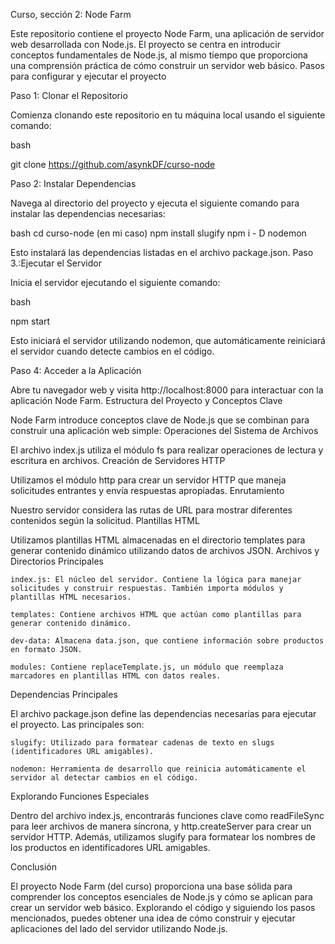 Curso, sección 2: Node Farm

Este repositorio contiene el proyecto Node Farm, una aplicación de servidor web desarrollada con Node.js. El proyecto se centra en introducir conceptos fundamentales de Node.js, al mismo tiempo que proporciona una comprensión práctica de cómo construir un servidor web básico.
Pasos para configurar y ejecutar el proyecto

Paso 1: Clonar el Repositorio

Comienza clonando este repositorio en tu máquina local usando el siguiente comando:

bash

git clone https://github.com/asynkDF/curso-node

Paso 2: Instalar Dependencias

Navega al directorio del proyecto y ejecuta el siguiente comando para instalar las dependencias necesarias:

bash
cd curso-node (en mi caso)
npm install slugify
npm i - D nodemon

Esto instalará las dependencias listadas en el archivo package.json.
Paso 3.:Ejecutar el Servidor

Inicia el servidor ejecutando el siguiente comando:

bash

npm start

Esto iniciará el servidor utilizando nodemon, que automáticamente reiniciará el servidor cuando detecte cambios en el código.

Paso 4: Acceder a la Aplicación

Abre tu navegador web y visita http://localhost:8000 para interactuar con la aplicación Node Farm.
Estructura del Proyecto y Conceptos Clave

Node Farm introduce conceptos clave de Node.js que se combinan para construir una aplicación web simple:
Operaciones del Sistema de Archivos

El archivo index.js utiliza el módulo fs para realizar operaciones de lectura y escritura en archivos.
Creación de Servidores HTTP

Utilizamos el módulo http para crear un servidor HTTP que maneja solicitudes entrantes y envía respuestas apropiadas.
Enrutamiento

Nuestro servidor considera las rutas de URL para mostrar diferentes contenidos según la solicitud.
Plantillas HTML

Utilizamos plantillas HTML almacenadas en el directorio templates para generar contenido dinámico utilizando datos de archivos JSON.
Archivos y Directorios Principales

    index.js: El núcleo del servidor. Contiene la lógica para manejar solicitudes y construir respuestas. También importa módulos y plantillas HTML necesarios.

    templates: Contiene archivos HTML que actúan como plantillas para generar contenido dinámico.

    dev-data: Almacena data.json, que contiene información sobre productos en formato JSON.

    modules: Contiene replaceTemplate.js, un módulo que reemplaza marcadores en plantillas HTML con datos reales.

Dependencias Principales

El archivo package.json define las dependencias necesarias para ejecutar el proyecto. Las principales son:

    slugify: Utilizado para formatear cadenas de texto en slugs (identificadores URL amigables).

    nodemon: Herramienta de desarrollo que reinicia automáticamente el servidor al detectar cambios en el código.

Explorando Funciones Especiales

Dentro del archivo index.js, encontrarás funciones clave como readFileSync para leer archivos de manera síncrona, y http.createServer para crear un servidor HTTP. Además, utilizamos slugify para formatear los nombres de los productos en identificadores URL amigables.


Conclusión

El proyecto Node Farm (del curso) proporciona una base sólida para comprender los conceptos esenciales de Node.js y cómo se aplican para crear un servidor web básico. Explorando el código y siguiendo los pasos mencionados, puedes obtener una idea de cómo construir y ejecutar aplicaciones del lado del servidor utilizando Node.js.